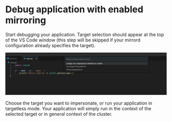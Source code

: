 # Debug application with enabled mirroring

Start debugging your application. Target selection should appear at the top of the VS Code window (this step will be skipped if your mirrord configuration already specifies the target).

![target selection](./target_selection.png)

Choose the target you want to impersonate, or run your application in targetless mode. Your application will simply run in the context of the selected target or in general context of the cluster.
